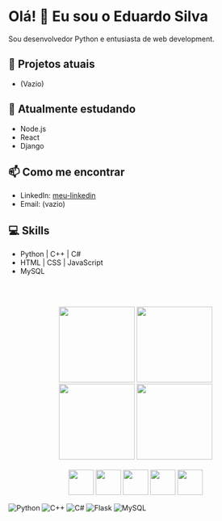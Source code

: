 # Olá! 👋 Eu sou o Eduardo Silva

Sou desenvolvedor Python e entusiasta de web development.  

## 🔭 Projetos atuais
- (Vazio)
  
## 🌱 Atualmente estudando
- Node.js
- React
- Django

## 📫 Como me encontrar
- LinkedIn: [meu-linkedin](https://www.linkedin.com/in/eduardo-silva-dev/)
- Email: (vazio)

## 💻 Skills
- Python | C++ | C#
- HTML | CSS | JavaScript
- MySQL 

<br><br>

<div align = "center">
   <img height="150em"  src="https://github-readme-stats.vercel.app/api?username=EduardoSilva&show_icons=true&theme=radical"/>
   <img height="150em"  src="https://github-readme-stats.vercel.app/api/top-langs/?username=EduardoSilva&layout=compact&langs_count=7&theme=radical"/>
</div>

<div align="center">
   <img height="150em" src="https://github-readme-stats.vercel.app/api?username=EduardoSilva&show_icons=true&theme=radical"/>
   <img height="150em" src="https://github-readme-stats.vercel.app/api/top-langs/?username=EduardoSilva&layout=compact&langs_count=7&theme=radical"/>
   <br><br>
   <img src="https://img.shields.io/badge/Python-3776AB?style=for-the-badge&logo=python&logoColor=white" height="50em"/>
   <img src="https://img.shields.io/badge/C++-00599C?style=for-the-badge&logo=c%2B%2B&logoColor=white" height="50em"/>
   <img src="https://img.shields.io/badge/C%23-239120?style=for-the-badge&logo=c-sharp&logoColor=white" height="50em"/>
   <img src="https://img.shields.io/badge/Flask-000000?style=for-the-badge&logo=flask&logoColor=white" height="50em"/>
   <img src="https://img.shields.io/badge/MySQL-4479A1?style=for-the-badge&logo=mysql&logoColor=white" height="50em"/>
</div>


![Python](https://img.shields.io/badge/Python-3776AB?style=for-the-badge&logo=python&logoColor=white)
![C++](https://img.shields.io/badge/C++-00599C?style=for-the-badge&logo=c%2B%2B&logoColor=white)
![C#](https://img.shields.io/badge/C%23-239120?style=for-the-badge&logo=c-sharp&logoColor=white)
![Flask](https://img.shields.io/badge/Flask-000000?style=for-the-badge&logo=flask&logoColor=white)
![MySQL](https://img.shields.io/badge/MySQL-4479A1?style=for-the-badge&logo=mysql&logoColor=white)


